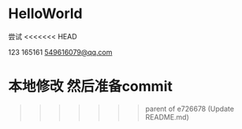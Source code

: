 # HelloWorld
尝试
<<<<<<< HEAD

123
165161
549616079@qq.com


本地修改 然后准备commit
=======
>>>>>>> parent of e726678 (Update README.md)
